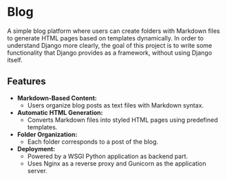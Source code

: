 # Blog  

A simple blog platform where users can create folders with Markdown files to generate HTML pages based on 
templates dynamically. In order to understand Django more clearly, the goal of this project is to write 
some functionality that Django provides as a framework, without using Django itself.

## Features

- **Markdown-Based Content:**
  - Users organize blog posts as text files with Markdown syntax.
- **Automatic HTML Generation:**
  - Converts Markdown files into styled HTML pages using predefined templates.
- **Folder Organization:**
  - Each folder corresponds to a post of the blog.
- **Deployment:**
  - Powered by a WSGI Python application as backend part.
  - Uses Nginx as a reverse proxy and Gunicorn as the application server.

